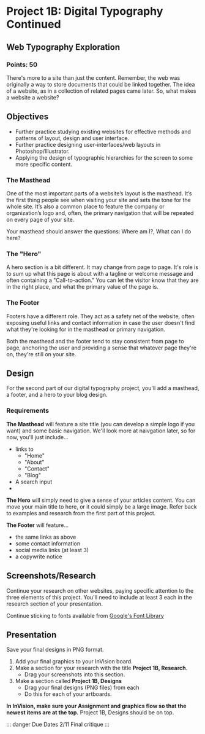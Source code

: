# Project 1B: Digital Typography Continued

## Web Typography Exploration

### Points: 50

There's more to a site than just the content. Remember, the web was originally a way to store documents that could be linked together. The idea of a website, as in a collection of related pages came later. So, what makes a website a website? 

## Objectives

- Further practice studying existing websites for effective methods and patterns of layout, design and user interface.
- Further practice designing user-interfaces/web layouts in Photoshop/Illustrator.
- Applying the design of typographic hierarchies for the screen to some more specific content.

### The Masthead

One of the most important parts of a website’s layout is the masthead. It’s the first thing people see when visiting your site and sets the tone for the whole site. It’s also a common place to feature the company or organization’s logo and, often, the primary navigation that will be repeated on every page of your site.

Your masthead should answer the questions: Where am I?, What can I do here?

### The "Hero"

A hero section is a bit different. It may change from page to page. It's role is to sum up what this page is about with a tagline or welcome message and often containing a "Call-to-action." You can let the visitor know that they are in the right place, and what the primary value of the page is.

### The Footer

Footers have a different role. They act as a safety net of the website, often exposing useful links and contact information in case the user doesn't find what they're looking for in the masthead or primary navigation.

Both the masthead and the footer tend to stay consistent from page to page, anchoring the user and providing a sense that whatever page they're on, they're still on your site. 

## Design

For the second part of our digital typography project, you'll add a masthead, a footer, and a hero to your blog design. 

### Requirements

**The Masthead** will feature a site title (you can develop a simple logo if you want) and some basic navigation. We'll look more at naivgation later, so for now, you'll just include... 
- links to 
  - "Home"
  - "About"
  - "Contact"
  - "Blog"
- A search input
- 
**The Hero** will simply need to give a sense of your articles content. You can move your main title to here, or it could simply be a large image. Refer back to examples and research from the first part of this project. 

**The Footer** will feature...
- the same links as above
- some contact information
- social media links (at least 3)
- a copywrite notice

## Screenshots/Research

Continue your research on other websites, paying specific attention to the three elements of this project. You'll need to include at least 3 each in the research section of your presentation.

Continue sticking to fonts available from [Google's Font Library](https://fonts.google.com)

## Presentation
Save your final designs in PNG format.

1. Add your final graphics to your InVision board.
2. Make a section for your research with the title __Project 1B, Research__.
    - Drag your screenshots into this section.
3. Make a section called __Project 1B, Designs__
    - Drag your final designs (PNG files) from each 
    - Do this for each of your artboards.

__In InVision, make sure your Assignment and graphics flow so that the newest items are at the top.__ Project 1B, Designs should be on top.

::: danger Due Dates
2/11 Final critique
:::
